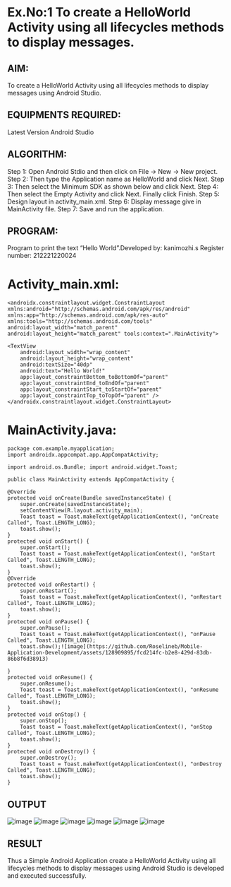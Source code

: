 # Ex.No:1 To create a HelloWorld Activity using all lifecycles methods to display messages.
## AIM:

To create a HelloWorld Activity using all lifecycles methods to display messages using Android Studio.

## EQUIPMENTS REQUIRED:
Latest Version Android Studio

## ALGORITHM:

Step 1: Open Android Stdio and then click on File -> New -> New project.
Step 2: Then type the Application name as HelloWorld and click Next. 
Step 3: Then select the Minimum SDK as shown below and click Next.
Step 4: Then select the Empty Activity and click Next. Finally click Finish.
Step 5: Design layout in activity_main.xml.
Step 6: Display message give in MainActivity file.
Step 7: Save and run the application.

## PROGRAM:
Program to print the text “Hello World”.Developed by: kanimozhi.s Register number: 
212221220024
# Activity_main.xml:
~~~
<androidx.constraintlayout.widget.ConstraintLayout xmlns:android="http://schemas.android.com/apk/res/android" xmlns:app="http://schemas.android.com/apk/res-auto" xmlns:tools="http://schemas.android.com/tools" android:layout_width="match_parent" android:layout_height="match_parent" tools:context=".MainActivity">

<TextView
    android:layout_width="wrap_content"
    android:layout_height="wrap_content"
    android:textSize="40dp"
    android:text="Hello World!"
    app:layout_constraintBottom_toBottomOf="parent"
    app:layout_constraintEnd_toEndOf="parent"
    app:layout_constraintStart_toStartOf="parent"
    app:layout_constraintTop_toTopOf="parent" />
</androidx.constraintlayout.widget.ConstraintLayout>
~~~
# MainActivity.java:
~~~
package com.example.myapplication;
import androidx.appcompat.app.AppCompatActivity;

import android.os.Bundle; import android.widget.Toast;

public class MainActivity extends AppCompatActivity {

@Override
protected void onCreate(Bundle savedInstanceState) {
    super.onCreate(savedInstanceState);
    setContentView(R.layout.activity_main);
    Toast toast = Toast.makeText(getApplicationContext(), "onCreate Called", Toast.LENGTH_LONG);
    toast.show();
}
protected void onStart() {
    super.onStart();
    Toast toast = Toast.makeText(getApplicationContext(), "onStart Called", Toast.LENGTH_LONG);
    toast.show();
}
@Override
protected void onRestart() {
    super.onRestart();
    Toast toast = Toast.makeText(getApplicationContext(), "onRestart Called", Toast.LENGTH_LONG);
    toast.show();
}
protected void onPause() {
    super.onPause();
    Toast toast = Toast.makeText(getApplicationContext(), "onPause Called", Toast.LENGTH_LONG);
    toast.show();![image](https://github.com/Roselineb/Mobile-Application-Development/assets/128909895/fcd214fc-b2e8-429d-83db-86b8f6d38913)
    
}
protected void onResume() {
    super.onResume();
    Toast toast = Toast.makeText(getApplicationContext(), "onResume Called", Toast.LENGTH_LONG);
    toast.show();
}
protected void onStop() {
    super.onStop();
    Toast toast = Toast.makeText(getApplicationContext(), "onStop Called", Toast.LENGTH_LONG);
    toast.show();
}
protected void onDestroy() {
    super.onDestroy();
    Toast toast = Toast.makeText(getApplicationContext(), "onDestroy Called", Toast.LENGTH_LONG);
    toast.show();
}
~~~
## OUTPUT
![image](https://github.com/Kani-004/Mobile-Application-Development/assets/129577149/2cee1ed2-06ff-4bfb-b19d-7bc6f63c068a)
![image](https://github.com/Kani-004/Mobile-Application-Development/assets/129577149/16854fbf-0d16-4f27-bcaa-6d91b6645772)
![image](https://github.com/Kani-004/Mobile-Application-Development/assets/129577149/daa65bc3-60f8-48f0-ba96-0132db9c4dfd)
![image](https://github.com/Kani-004/Mobile-Application-Development/assets/129577149/9834dd21-07d4-4bc0-9aab-b31c1664efa4)
![image](https://github.com/Kani-004/Mobile-Application-Development/assets/129577149/f034100a-07c1-46ad-a09c-e3d4630458c2)
![image](https://github.com/Kani-004/Mobile-Application-Development/assets/129577149/cf282c9c-c4a0-4df3-8c22-6247c7727af6)

## RESULT
Thus a Simple Android Application create a HelloWorld Activity using all lifecycles methods to display messages using Android Studio is developed and executed successfully.

